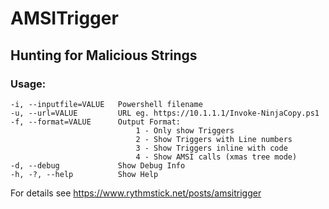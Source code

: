 # AMSITrigger
## Hunting for Malicious Strings

### Usage:

    -i, --inputfile=VALUE   Powershell filename
    -u, --url=VALUE         URL eg. https://10.1.1.1/Invoke-NinjaCopy.ps1
    -f, --format=VALUE      Output Format:
                                1 - Only show Triggers
                                2 - Show Triggers with Line numbers
                                3 - Show Triggers inline with code
                                4 - Show AMSI calls (xmas tree mode)
    -d, --debug             Show Debug Info
    -h, -?, --help          Show Help
  
    
For details see https://www.rythmstick.net/posts/amsitrigger


